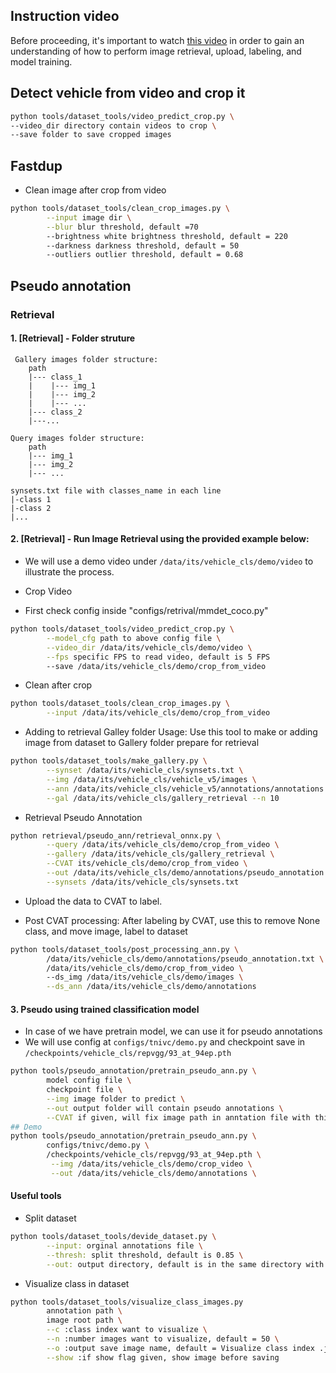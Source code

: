 ## Instruction video
Before proceeding, it's important to watch [this video]() in order to gain an understanding of how to perform image retrieval, upload, labeling, and model training.

## Detect vehicle from video and crop it
```bash
python tools/dataset_tools/video_predict_crop.py \
--video_dir directory contain videos to crop \
--save folder to save cropped images
```
## Fastdup
- Clean image after crop from video
```bash
python tools/dataset_tools/clean_crop_images.py \
        --input image dir \
        --blur blur threshold, default =70
        --brightness white brightness threshold, default = 220
        --darkness darkness threshold, default = 50
        --outliers outlier threshold, default = 0.68
```

## Pseudo annotation
### Retrieval
#### 1. [Retrieval] - Folder struture
```
 Gallery images folder structure:
    path
    |--- class_1
    |    |--- img_1
    |    |--- img_2
    |    |--- ...
    |--- class_2
    |---...

Query images folder structure:
    path
    |--- img_1
    |--- img_2
    |--- ...

synsets.txt file with classes_name in each line
|-class 1
|-class 2
|...
```

#### 2. [Retrieval] - Run Image Retrieval using the provided example below:

- We will use a demo video under `/data/its/vehicle_cls/demo/video` to illustrate the process.

- Crop Video
- First check config inside "configs/retrival/mmdet_coco.py"
```bash
python tools/dataset_tools/video_predict_crop.py \
        --model_cfg path to above config file \
        --video_dir /data/its/vehicle_cls/demo/video \
        --fps specific FPS to read video, default is 5 FPS
        --save /data/its/vehicle_cls/demo/crop_from_video
```

- Clean after crop
```bash
python tools/dataset_tools/clean_crop_images.py \
        --input /data/its/vehicle_cls/demo/crop_from_video
```

- Adding to retrieval Galley folder
Usage: Use this tool to make or adding image from dataset to Gallery folder prepare for retrieval
```bash
python tools/dataset_tools/make_gallery.py \
        --synset /data/its/vehicle_cls/synsets.txt \
        --img /data/its/vehicle_cls/vehicle_v5/images \
        --ann /data/its/vehicle_cls/vehicle_v5/annotations/annotations.txt \
        --gal /data/its/vehicle_cls/gallery_retrieval --n 10
```

- Retrieval Pseudo Annotation
```bash
python retrieval/pseudo_ann/retrieval_onnx.py \
        --query /data/its/vehicle_cls/demo/crop_from_video \
        --gallery /data/its/vehicle_cls/gallery_retrieval \
        --CVAT its/vehicle_cls/demo/crop_from_video \
        --out /data/its/vehicle_cls/demo/annotations/pseudo_annotation.txt \
        --synsets /data/its/vehicle_cls/synsets.txt
```

- Upload the data to CVAT to label.

- Post CVAT processing: After labeling by CVAT, use this to remove None class, and move image, label to dataset
```bash
python tools/dataset_tools/post_processing_ann.py \
        /data/its/vehicle_cls/demo/annotations/pseudo_annotation.txt \ 
        /data/its/vehicle_cls/demo/crop_from_video \ 
        --ds_img /data/its/vehicle_cls/demo/images \
        --ds_ann /data/its/vehicle_cls/demo/annotations 
```

#### 3. Pseudo using trained classification model
- In case of we have pretrain model, we can use it for pseudo annotations
- We will use config at `configs/tnivc/demo.py` and checkpoint save in `/checkpoints/vehicle_cls/repvgg/93_at_94ep.pth`
```bash
python tools/pseudo_annotation/pretrain_pseudo_ann.py \
        model config file \
        checkpoint file \
        --img image folder to predict \
        --out output folder will contain pseudo annotations \
        --CVAT if given, will fix image path in anntation file with this path
## Demo
python tools/pseudo_annotation/pretrain_pseudo_ann.py \
        configs/tnivc/demo.py \
        /checkpoints/vehicle_cls/repvgg/93_at_94ep.pth \
         --img /data/its/vehicle_cls/demo/crop_video \
         --out /data/its/vehicle_cls/demo/annotations \
```

#### Useful tools
- Split dataset
```bash
python tools/dataset_tools/devide_dataset.py \
        --input: orginal annotations file \
        --thresh: split threshold, default is 0.85 \
        --out: output directory, default is in the same directory with input file
```
- Visualize class in dataset
```bash
python tools/dataset_tools/visualize_class_images.py
        annotation path \
        image root path \
        --c :class index want to visualize \
        --n :number images want to visualize, default = 50 \
        --o :output save image name, default = Visualize class index .jpg \
        --show :if show flag given, show image before saving
```
